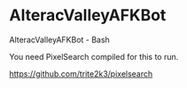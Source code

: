 # AlteracValleyAFKBot
AlteracValleyAFKBot - Bash

You need PixelSearch compiled for this to run.

https://github.com/trite2k3/pixelsearch
